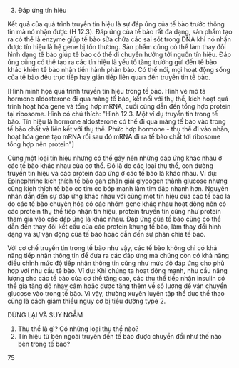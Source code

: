 3. Đáp ứng tín hiệu

Kết quả của quá trình truyền tín hiệu là sự đáp ứng của tế bào trước thông tin mà nó nhận được (H 12.3). Đáp ứng của tế bào rất đa dạng, sản phẩm tạo ra có thể là enzyme giúp tế bào sửa chữa các sai sót trong DNA khi nó nhận được tín hiệu là hệ gene bị tổn thương. Sản phẩm cũng có thể làm thay đổi hình dạng tế bào giúp tế bào có thể di chuyển hướng tới nguồn tín hiệu. Đáp ứng cũng có thể tạo ra các tín hiệu là yếu tố tăng trưởng gửi đến tế bào khác khiến tế bào nhận tiến hành phân bào. Có thể nói, mọi hoạt động sống của tế bào đều trực tiếp hay gián tiếp liên quan đến truyền tin tế bào.

[Hình minh họa quá trình truyền tín hiệu trong tế bào. Hình vẽ mô tả hormone aldosterone đi qua màng tế bào, kết nối với thụ thể, kích hoạt quá trình hoạt hóa gene và tổng hợp mRNA, cuối cùng dẫn đến tổng hợp protein tại ribosome. Hình có chú thích: "Hình 12.3. Một ví dụ truyền tin trong tế bào. Tín hiệu là hormone aldosterone có thể đi qua màng tế bào vào trong tế bào chất và liên kết với thụ thể. Phức hợp hormone - thụ thể đi vào nhân, hoạt hóa gene tạo mRNA rồi sau đó mRNA đi ra tế bào chất tới ribosome tổng hợp nên protein"]

Cùng một loại tín hiệu nhưng có thể gây nên những đáp ứng khác nhau ở các tế bào khác nhau của cơ thể. Đó là do các loại thụ thể, con đường truyền tín hiệu và các protein đáp ứng ở các tế bào là khác nhau. Ví dụ: Epinephrine kích thích tế bào gan phân giải glycogen thành glucose nhưng cũng kích thích tế bào cơ tim co bóp mạnh làm tim đập nhanh hơn. Nguyên nhân dẫn đến sự đáp ứng khác nhau với cùng một tín hiệu của các tế bào là do các tế bào chuyên hóa có các nhóm gene khác nhau hoạt động nên có các protein thụ thể tiếp nhận tín hiệu, protein truyền tin cũng như protein tham gia vào các đáp ứng là khác nhau. Đáp ứng của tế bào cũng có thể dẫn đến thay đổi kết cấu của các protein khung tế bào, làm thay đổi hình dạng và sự vận động của tế bào hoặc dẫn đến sự phân chia tế bào.

Với cơ chế truyền tin trong tế bào như vậy, các tế bào không chỉ có khả năng tiếp nhận thông tin để đưa ra các đáp ứng mà chúng còn có khả năng điều chỉnh mức độ tiếp nhận thông tin cũng như mức độ đáp ứng cho phù hợp với nhu cầu tế bào. Ví dụ: Khi chúng ta hoạt động mạnh, nhu cầu năng lượng cho các tế bào của cơ thể tăng cao, các thụ thể tiếp nhận insulin có thể gia tăng độ nhạy cảm hoặc được tăng thêm về số lượng để vận chuyển glucose vào trong tế bào. Vì vậy, thường xuyên luyện tập thể dục thể thao cũng là cách giảm thiểu nguy cơ bị tiểu đường type 2.

DỪNG LẠI VÀ SUY NGẪM
1. Thụ thể là gì? Có những loại thụ thể nào?
2. Tín hiệu từ bên ngoài truyền đến tế bào được chuyển đổi như thế nào bên trong tế bào?

75